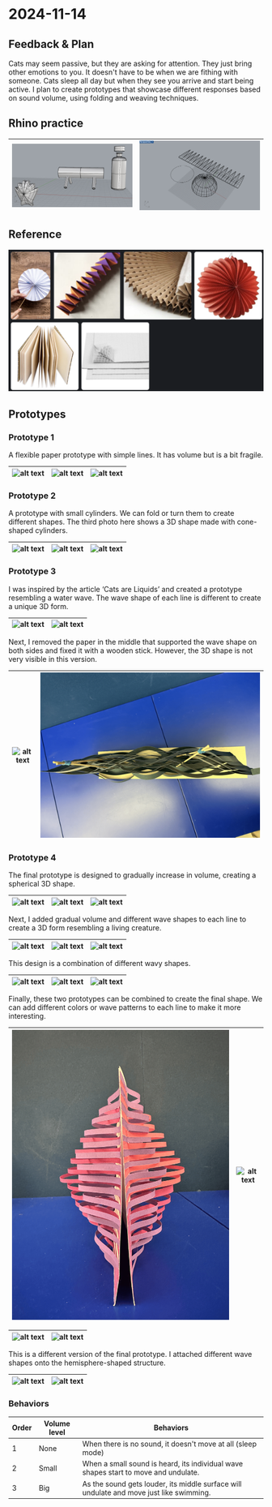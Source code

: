 # 2024-11-14

## Feedback & Plan

Cats may seem passive, but they are asking for attention. They just bring other emotions to you. It doesn't have to be when we are fithing with someone. Cats sleep all day but when they see you arrive and start being active. I plan to create prototypes that showcase different responses based on sound volume, using folding and weaving techniques.

## Rhino practice

| ![alt text](./images/rhino-1.png) | ![alt text](./images/rhino-2.png) |
| --------------------------------- | --------------------------------- |

## Reference

![alt text](./images/reference.png)

## Prototypes

### Prototype 1

A flexible paper prototype with simple lines. It has volume but is a bit fragile.

| ![alt text](./images/IMG_5591.png) | ![alt text](./images/IMG_5592.png) | ![alt text](./images/IMG_5593.png) |
| ---------------------------------- | ---------------------------------- | ---------------------------------- |

### Prototype 2

A prototype with small cylinders. We can fold or turn them to create different shapes. The third photo here shows a 3D shape made with cone-shaped cylinders.

| ![alt text](./images/IMG_5588.png) | ![alt text](./images/IMG_5589.png) | ![alt text](./images/IMG_5590.png) |
| ---------------------------------- | ---------------------------------- | ---------------------------------- |

### Prototype 3

I was inspired by the article ‘Cats are Liquids’ and created a prototype resembling a water wave. The wave shape of each line is different to create a unique 3D form.

| ![alt text](./images/IMG_5586.png) | ![alt text](./images/IMG_5587.png) |
| ---------------------------------- | ---------------------------------- |

Next, I removed the paper in the middle that supported the wave shape on both sides and fixed it with a wooden stick. However, the 3D shape is not very visible in this version.

| ![alt text](./images/IMG_5584.png) | ![alt text](./images/IMG_5585.png) |
| ---------------------------------- | ---------------------------------- |

### Prototype 4

The final prototype is designed to gradually increase in volume, creating a spherical 3D shape.

| ![alt text](./images/IMG_5594.png) | ![alt text](./images/IMG_5595.png) | ![alt text](./images/IMG_5597.png) |
| ---------------------------------- | ---------------------------------- | ---------------------------------- |

Next, I added gradual volume and different wave shapes to each line to create a 3D form resembling a living creature.

| ![alt text](./images/IMG_5598.png) | ![alt text](./images/IMG_5600.png) | ![alt text](./images/IMG_5602.png) |
| ---------------------------------- | ---------------------------------- | ---------------------------------- |

This design is a combination of different wavy shapes.

| ![alt text](./images/IMG_5603.png) | ![alt text](./images/IMG_5606.png) | ![alt text](./images/IMG_5607.png) |
| ---------------------------------- | ---------------------------------- | ---------------------------------- |

Finally, these two prototypes can be combined to create the final shape. We can add different colors or wave patterns to each line to make it more interesting.

| ![alt text](./images/IMG_5609.png) | ![alt text](./images/IMG_5610.png) |
| ---------------------------------- | ---------------------------------- |

| ![alt text](./images/IMG_5613.png) | ![alt text](./images/IMG_5612.png) |
| ---------------------------------- | ---------------------------------- |

This is a different version of the final prototype. I attached different wave shapes onto the hemisphere-shaped structure.

| ![alt text](./images/IMG_5625.png) | ![alt text](./images/IMG_5626.png) |
| ---------------------------------- | ---------------------------------- |

### Behaviors

| Order | Volume level | Behaviors                                                                               |
| ----- | ------------ | --------------------------------------------------------------------------------------- |
| 1     | None         | When there is no sound, it doesn't move at all (sleep mode)                             |
| 2     | Small        | When a small sound is heard, its individual wave shapes start to move and undulate.     |
| 3     | Big          | As the sound gets louder, its middle surface will undulate and move just like swimming. |
